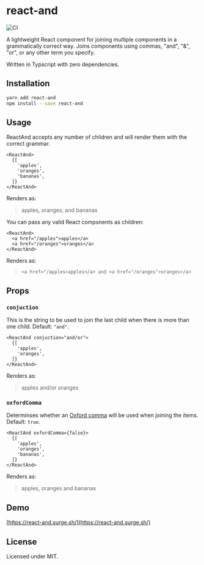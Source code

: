 # react-and

![CI](https://github.com/lhansford/react-and/workflows/CI/badge.svg)

A lightweight React component for joining multiple components in a grammatically correct way. Joins
components using commas, "and", "&", "or", or any other term you specify.

Written in Typscript with zero dependencies.

## Installation

```sh
yarn add react-and
npm install --save react-and
```

## Usage

ReactAnd accepts any number of children and will render them with the correct grammar.

```JSX
<ReactAnd>
  {[
    'apples',
    'oranges',
    'bananas',
  ]}
</ReactAnd>
```

Renders as:
> apples, oranges, and bananas

You can pass any valid React components as children:

```JSX
<ReactAnd>
  <a href="/apples">apples</a>
  <a href="/oranges">oranges</a>
</ReactAnd>
```

Renders as:
> `<a href="/apples>apples</a> and <a href="/oranges">oranges</a>`

## Props

### `conjuction`

This is the string to be used to join the last child when there is more than one child. Default: `"and"`.

```JSX
<ReactAnd conjuction="and/or">
  {[
    'apples',
    'oranges',
  ]}
</ReactAnd>
```

Renders as:
> apples and/or oranges

### `oxfordComma`

Determinses whether an [Oxford comma](https://en.wikipedia.org/wiki/Serial_comma) will be used when joining the items. Default: `true`.

```JSX
<ReactAnd oxfordComma={false}>
  {[
    'apples',
    'oranges',
    'bananas',
  ]}
</ReactAnd>
```

Renders as:
> apples, oranges and bananas

## Demo

[https://react-and.surge.sh/](https://react-and.surge.sh/)

## License

Licensed under MIT.
